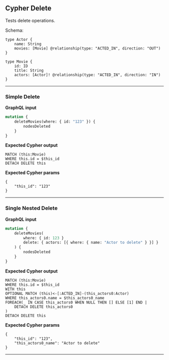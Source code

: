 ## Cypher Delete

Tests delete operations.

Schema:

```schema
type Actor {
    name: String
    movies: [Movie] @relationship(type: "ACTED_IN", direction: "OUT")
}

type Movie {
    id: ID
    title: String
    actors: [Actor]! @relationship(type: "ACTED_IN", direction: "IN")
}
```

---

### Simple Delete

**GraphQL input**

```graphql
mutation {
    deleteMovies(where: { id: "123" }) {
        nodesDeleted
    }
}
```

**Expected Cypher output**

```cypher
MATCH (this:Movie)
WHERE this.id = $this_id
DETACH DELETE this
```

**Expected Cypher params**

```cypher-params
{
    "this_id": "123"
}
```

---

### Single Nested Delete

**GraphQL input**

```graphql
mutation {
    deleteMovies(
        where: { id: 123 }
        delete: { actors: [{ where: { name: "Actor to delete" } }] }
    ) {
        nodesDeleted
    }
}
```

**Expected Cypher output**

```cypher
MATCH (this:Movie)
WHERE this.id = $this_id
WITH this
OPTIONAL MATCH (this)<-[:ACTED_IN]-(this_actors0:Actor)
WHERE this_actors0.name = $this_actors0_name
FOREACH(_ IN CASE this_actors0 WHEN NULL THEN [] ELSE [1] END |
    DETACH DELETE this_actors0
)
DETACH DELETE this
```

**Expected Cypher params**

```cypher-params
{
    "this_id": "123",
    "this_actors0_name": "Actor to delete"
}
```

---
